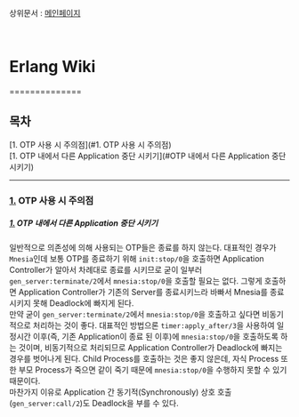 상위문서 : [메인페이지](./README.md)<br>

<br>

# Erlang Wiki
==============

## 목차

[1. OTP 사용 시 주의점](#1. OTP 사용 시 주의점)<br>
  [1. OTP 내에서 다른 Application 중단 시키기](#OTP 내에서 다른 Application 중단 시키기)<br>
  

* * *

### [1.](#목차) OTP 사용 시 주의점

##### [1.](#목차) OTP 내에서 다른 Application 중단 시키기

일반적으로 의존성에 의해 사용되는 OTP들은 종료를 하지 않는다. 대표적인 경우가 ```Mnesia```인데 보통  OTP를 종료하기 위해 ```init:stop/0```을 호출하면 Application Controller가 알아서 차례대로 종료를 시키므로 굳이 일부러 ```gen_server:terminate/2```에서 ```mnesia:stop/0```을 호출할 필요는 없다. 그렇게 호출하면 Application Controller가 기존의 Server를 종료시키느라 바빠서 Mnesia를 종료시키지 못해 Deadlock에 빠지게 된다.<br>
만약 굳이 ```gen_server:terminate/2```에서 ```mnesia:stop/0```을 호출하고 싶다면 비동기적으로 처리하는 것이 좋다. 대표적인 방법으론 ```timer:apply_after/3```을 사용하여 일정시간 이후(즉, 기존 Application이 종료 된 이후)에 ```mnesia:stop/0```을 호출하도록 하는 것이며, 비동기적으로 처리되므로 Application Controller가 Deadlock에 빠지는 경우를 벗어나게 된다. Child Process를 호출하는 것은 좋지 않은데, 자식 Process 또한 부모 Process가 죽으면 같이 죽기 때문에 ```mnesia:stop/0```을 수행하지 못할 수 있기 때문이다.<br>
마찬가지 이유로 Application 간 동기적(Synchronously) 상호 호출(```gen_server:call/2```)도 Deadlock을 부를 수 있다.
